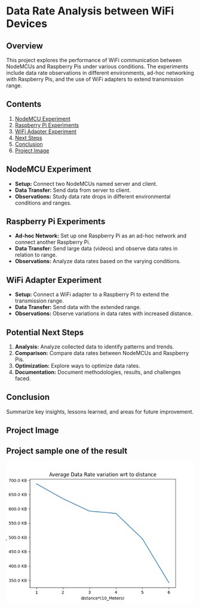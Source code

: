 # Data Rate Analysis between WiFi Devices

## Overview

This project explores the performance of WiFi communication between NodeMCUs and Raspberry Pis under various conditions. The experiments include data rate observations in different environments, ad-hoc networking with Raspberry Pis, and the use of WiFi adapters to extend transmission range.

## Contents

1. [NodeMCU Experiment](#nodemcu-experiment)
2. [Raspberry Pi Experiments](#raspberry-pi-experiments)
3. [WiFi Adapter Experiment](#wifi-adapter-experiment)
4. [Next Steps](#potential-next-steps)
5. [Conclusion](#conclusion)
6. [Project Image](#project-image)

## NodeMCU Experiment

- **Setup:** Connect two NodeMCUs named server and client.
- **Data Transfer:** Send data from server to client.
- **Observations:** Study data rate drops in different environmental conditions and ranges.

## Raspberry Pi Experiments

- **Ad-hoc Network:** Set up one Raspberry Pi as an ad-hoc network and connect another Raspberry Pi.
- **Data Transfer:** Send large data (videos) and observe data rates in relation to range.
- **Observations:** Analyze data rates based on the varying conditions.

## WiFi Adapter Experiment

- **Setup:** Connect a WiFi adapter to a Raspberry Pi to extend the transmission range.
- **Data Transfer:** Send data with the extended range.
- **Observations:** Observe variations in data rates with increased distance.

## Potential Next Steps

1. **Analysis:** Analyze collected data to identify patterns and trends.
2. **Comparison:** Compare data rates between NodeMCUs and Raspberry Pis.
3. **Optimization:** Explore ways to optimize data rates.
4. **Documentation:** Document methodologies, results, and challenges faced.

## Conclusion

Summarize key insights, lessons learned, and areas for future improvement.

## Project Image

## Project sample one of the result

![Project Image](raspberrypi-result_without_wifi_adapter.png)


